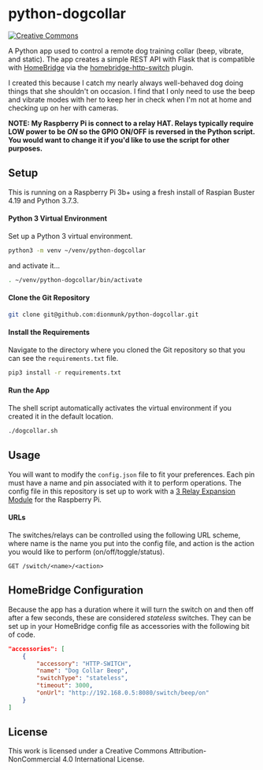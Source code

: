 # python-dogcollar

[![Creative Commons](https://flat.badgen.net/badge/license/CC-BY-NC-4.0/orange)](https://creativecommons.org/licenses/by-nc/4.0/)

A Python app used to control a remote dog training collar (beep, vibrate, and static). The app creates a simple REST API with Flask that is compatible with [HomeBridge](https://github.com/nfarina/homebridge) via the [homebridge-http-switch](https://github.com/Supereg/homebridge-http-switch) plugin.

I created this because I catch my nearly always well-behaved dog doing things that she shouldn't on occasion. I find that I only need to use the beep and vibrate modes with her to keep her in check when I'm not at home and checking up on her with cameras.

**NOTE: My Raspberry Pi is connect to a relay HAT. Relays typically require LOW power to be *ON* so the GPIO ON/OFF is reversed in the Python script. You would want to change it if you'd like to use the script for other purposes.**

## Setup

This is running on a Raspberry Pi 3b+ using a fresh install of Raspian Buster 4.19 and Python 3.7.3.

#### Python 3 Virtual Environment

Set up a Python 3 virtual environment.

````sh
python3 -m venv ~/venv/python-dogcollar
````

and activate it...

````sh
. ~/venv/python-dogcollar/bin/activate
````

#### Clone the Git Repository

````sh
git clone git@github.com:dionmunk/python-dogcollar.git
````

#### Install the Requirements

Navigate to the directory where you cloned the Git repository so that you can see the `requirements.txt` file.

````sh
pip3 install -r requirements.txt
````

#### Run the App

The shell script automatically activates the virtual environment if you created it in the default location.

````sh
./dogcollar.sh
````

## Usage

You will want to modify the `config.json` file to fit your preferences. Each pin must have a name and pin associated with it to perform operations. The config file in this repository is set up to work with a [3 Relay Expansion Module](https://amzn.to/38wlagr) for the Raspberry Pi.

#### URLs

The switches/relays can be controlled using the following URL scheme, where name is the name you put into the config file, and action is the action you would like to perform (on/off/toggle/status).

```
GET /switch/<name>/<action>
```

## HomeBridge Configuration

Because the app has a duration where it will turn the switch on and then off after a few seconds, these are considered *stateless* switches. They can be set up in your HomeBridge config file as accessories with the following bit of code.

```json
"accessories": [
    {
        "accessory": "HTTP-SWITCH",
        "name": "Dog Collar Beep",
        "switchType": "stateless",
        "timeout": 3000,
        "onUrl": "http://192.168.0.5:8080/switch/beep/on"
    }
]
```

## License

This work is licensed under a Creative Commons Attribution-NonCommercial 4.0 International License.
